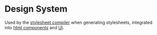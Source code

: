 # Design System
Used by the [stylesheet compiler](https://github.com/northrook/stylesheet-compiler) when generating stylesheets, integrated into [html components](https://github.com/northrook/html-components) and [UI](https://github.com/northrook/ui).
